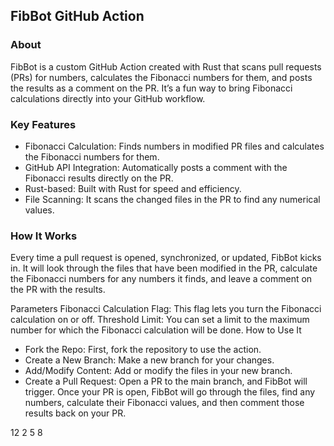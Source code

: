 ## FibBot GitHub Action
### About
FibBot is a custom GitHub Action created with Rust that scans pull requests (PRs) for numbers, calculates the Fibonacci numbers for them, and posts the results as a comment on the PR. It’s a fun way to bring Fibonacci calculations directly into your GitHub workflow.

### Key Features
- Fibonacci Calculation: Finds numbers in modified PR files and calculates the Fibonacci numbers for them.
- GitHub API Integration: Automatically posts a comment with the Fibonacci results directly on the PR.
- Rust-based: Built with Rust for speed and efficiency.
- File Scanning: It scans the changed files in the PR to find any numerical values.
### How It Works
Every time a pull request is opened, synchronized, or updated, FibBot kicks in. It will look through the files that have been modified in the PR, calculate the Fibonacci numbers for any numbers it finds, and leave a comment on the PR with the results.

Parameters
Fibonacci Calculation Flag: This flag lets you turn the Fibonacci calculation on or off.
Threshold Limit: You can set a limit to the maximum number for which the Fibonacci calculation will be done.
How to Use It
- Fork the Repo: First, fork the repository to use the action.
- Create a New Branch: Make a new branch for your changes.
- Add/Modify Content: Add or modify the files in your new branch.
- Create a Pull Request: Open a PR to the main branch, and FibBot will trigger.
Once your PR is open, FibBot will go through the files, find any numbers, calculate their Fibonacci values, and then comment those results back on your PR.


12 2 5 8 
